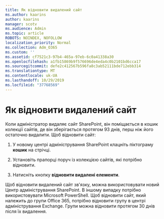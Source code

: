 ```yaml
---
title: Як відновити видалений сайт
ms.author: kaarins
author: kaarins
manager: scotv
ms.audience: Admin
ms.topic: article
ROBOTS: NOINDEX, NOFOLLOW
localization_priority: Normal
ms.collection: Adm_O365
ms.custom: ''
ms.assetid: cf7521c3-97b4-465a-97eb-6c0a41338a30
ms.openlocfilehash: a1fb15869b9f576696de4eda4c0b2101bd6cca17
ms.sourcegitcommit: defe2c412567b596fa8c3ab52111bde712ebb314
ms.translationtype: MT
ms.contentlocale: uk-UA
ms.lasthandoff: 10/29/2019
ms.locfileid: "37768569"
---
```

# <a name="restore-a-deleted-site"></a>Як відновити видалений сайт

Коли адміністратор видаляє сайт SharePoint, він поміщається в кошик колекції сайтів, де він зберігається протягом 93 днів, перш ніж його остаточно видалити. Щоб відновити сайт:
  
1. У новому центрі адміністрування SharePoint клацніть піктограму **кошик** на стрічці. 
    
2. Установіть прапорці поруч із колекцією сайтів, які потрібно відновити.
    
3. Натисніть кнопку **відновити видалені елементи**.
    
Щоб відновити видалений сайт зв'язку, можна використовувати новий Центр адміністрування SharePoint. В іншому випадку потрібно використовувати Microsoft PowerShell. Щоб відновити сайт, який належить до групи Office 365, потрібно відновити групу в центрі адміністрування Exchange. Групи можна відновити протягом 30 днів після їх видалення.
  

